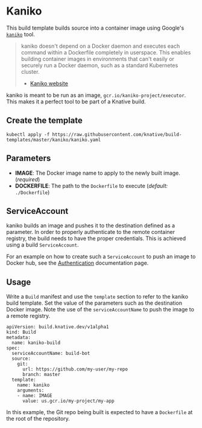 # Kaniko

This build template builds source into a container image using Google's
[`kaniko`](https://github.com/GoogleCloudPlatform/kaniko) tool.

>kaniko doesn't depend on a Docker daemon and executes each command within a
>Dockerfile completely in userspace.  This enables building container images in
>environments that can't easily or securely run a Docker daemon, such as a
>standard Kubernetes cluster.
> - [Kaniko website](https://github.com/GoogleCloudPlatform/kaniko)

kaniko is meant to be run as an image, `gcr.io/kaniko-project/executor`. This
makes it a perfect tool to be part of a Knative build.

## Create the template

```
kubectl apply -f https://raw.githubusercontent.com/knative/build-templates/master/kaniko/kaniko.yaml
```

## Parameters

* **IMAGE**: The Docker image name to apply to the newly built image.
  (_required_)
* **DOCKERFILE**: The path to the `Dockerfile` to execute (_default:_
  `./Dockerfile`)

## ServiceAccount

kaniko builds an image and pushes it to the destination defined as a parameter.
In order to properly authenticate to the remote container registry, the build
needs to have the proper credentials. This is achieved using a build
`ServiceAccount`.

For an example on how to create such a `ServiceAccount` to push an image to
Docker hub, see the
[Authentication](https://github.com/knative/docs/blob/master/build/auth.md#basic-authentication-docker)
documentation page.

## Usage

Write a `Build` manifest and use the `template` section to refer to the kaniko
build template. Set the value of the parameters such as the destination Docker
image. Note the use of the `serviceAccountName` to push the image to a remote
registry.

```
apiVersion: build.knative.dev/v1alpha1
kind: Build
metadata:
  name: kaniko-build
spec:
  serviceAccountName: build-bot
  source:
    git:
      url: https://github.com/my-user/my-repo
      branch: master
  template:
    name: kaniko
    arguments:
    - name: IMAGE
      value: us.gcr.io/my-project/my-app
```

In this example, the Git repo being built is expected to have a `Dockerfile` at
the root of the repository.
